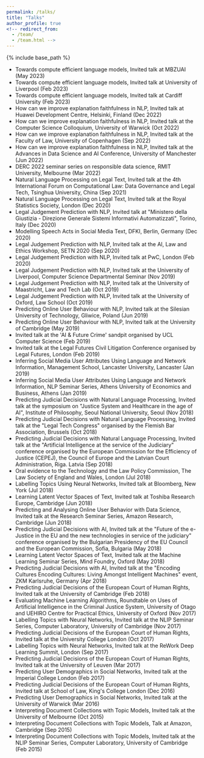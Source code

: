 ```yaml
---
permalink: /talks/
title: "Talks"
author_profile: true
<!-- redirect_from: 
  - /team/
  - /team.html -->
---
```


{% include base_path %}

* Towards compute efficient language models, Invited talk at MBZUAI (May 2023)
* Towards compute efficient language models, Invited talk at University of Liverpool (Feb 2023)
* Towards compute efficient language models, Invited talk at Cardiff University (Feb 2023)
* How can we improve explanation faithfulness in NLP, Invited talk at Huawei Development Centre, Helsinki, Finland (Dec 2022)
* How can we improve explanation faithfulness in NLP, Invited talk at the Computer Science Colloquium, University of Warwick (Oct 2022)
* How can we improve explanation faithfulness in NLP, Invited talk at the Faculty of Law, University of Copenhagen (Sep 2022)
* How can we improve explanation faithfulness in NLP, Invited talk at the Advances in Data Science and AI Conference, University of Manchester (Jun 2022)
* DERC 2022 seminar series on responsible data science, RMIT University, Melbourne (Mar 2022)
* Natural Language Processing on Legal Text, Invited talk at the 4th International Forum on Computational Law: Data Governance and Legal Tech, Tsinghua University, China (Sep 2021)
* Natural Language Processing on Legal Text, Invited talk at the Royal Statistics Society, London (Dec 2020) 
* Legal Judgement Prediction with NLP, Invited talk at "Ministero della Giustizia - Direzione Generale Sistemi Informativi Automatizzati", Torino, Italy (Dec 2020)
* Modelling Speech Acts in Social Media Text, DFKI, Berlin, Germany (Dec 2020)
* Legal Judgement Prediction with NLP, Invited talk at the AI, Law and Ethics Workshop, SETN 2020 (Sep 2020)
* Legal Judgement Prediction with NLP, Invited talk at PwC, London (Feb 2020)
* Legal Judgement Prediction with NLP, Invited talk at the University of Liverpool, Computer Science Departmental Seminar (Nov 2019)
* Legal Judgement Prediction with NLP, Invited talk at the University of Maastricht, Law and Tech Lab (Oct 2019)
* Legal Judgement Prediction with NLP, Invited talk at the University of Oxford, Law School (Oct 2019)
* Predicting Online User Behaviour with NLP, Invited talk at the Silesian University of Technology, Gliwice, Poland (Jun 2019)
* Predicting Online User Behaviour with NLP, Invited talk at the University of Cambridge (May 2019)
* Invited talk at the &#39;AI &amp; Future Crime&#39; sandpit organised by UCL Computer Science (Feb 2019)
* Invited talk at the Legal Futures Civil Litigation Conference organised by Legal Futures, London (Feb 2019)
* Inferring Social Media User Attributes Using Language and Network Information, Management School, Lancaster University, Lancaster (Jan 2019)
* Inferring Social Media User Attributes Using Language and Network Information, NLP Seminar Series, Athens University of Economics and Business, Athens (Jan 2019)
* Predicting Judicial Decisions with Natural Language Processing, Invited talk at the symposium on &quot;Justice System and Healthcare in the age of AI&quot;, Institute of Philosophy, Seoul National University, Seoul (Nov 2018)
* Predicting Judicial Decisions with Natural Language Processing, Invited talk at the &quot;Legal Tech Congress&quot; organised by the Flemish Bar Association, Brussels (Oct 2018)
* Predicting Judicial Decisions with Natural Language Processing, Invited talk at the &quot;Artificial Intelligence at the service of the Judiciary&quot; conference organised by the European Commission for the Efficiency of Justice (CEPEJ), the Council of Europe and the Latvian Court Administration, Riga. Latvia (Sep 2018)
* Oral evidence to the Technology and the Law Policy Commission, The Law Society of England and Wales, London (Jul 2018)
* Labelling Topics Using Neural Networks, Invited talk at Bloomberg, New York (Jul 2018)
* Learning Latent Vector Spaces of Text, Invited talk at Toshiba Research Europe, Cambridge (Jun 2018)
* Predicting and Analysing Online User Behavior with Data Science, Invited talk at the Research Seminar Series, Amazon Research, Cambridge (Jun 2018)
* Predicting Judicial Decisions with AI, Invited talk at the &quot;Future of the e-Justice in the EU and the new technologies in service of the judiciary&quot; conference organised by the Bulgarian Presidency of the EU Council and the European Commission, Sofia, Bulgaria (May 2018)
* Learning Latent Vector Spaces of Text, Invited talk at the Machine Learning Seminar Series, Mind Foundry, Oxford (May 2018)
* Predicting Judicial Decisions with AI, Invited talk at the &quot;Encoding Cultures Encoding Cultures: Living Amongst Intelligent Machines&quot; event, ZKM Karlsruhe, Germany (Apr 2018)
* Predicting Judicial Decisions of the European Court of Human Rights, Invited talk at the University of Cambridge (Feb 2018)
* Evaluating Machine Learning Algorithms,&nbsp;Roundtable on Uses of Artificial Intelligence in the Criminal Justice System, University of Otago and UEHIRO Centre for Practical Ethics, University of Oxford (Nov 2017)
* Labelling Topics with Neural Networks,&nbsp;Invited talk at the NLIP Seminar Series, Computer Laboratory, University of Cambridge (Nov&nbsp;2017)
* Predicting Judicial Decisions of the European Court of Human Rights, Invited talk at the University College London&nbsp;(Oct&nbsp;2017)
* Labelling Topics with Neural Networks,&nbsp;Invited talk at the ReWork Deep Learning Summit, London (Sep 2017)
* Predicting Judicial Decisions of the European Court of Human Rights, Invited talk at the University of Leuven (Mar 2017)
* Predicting User Demographics in Social Networks, Invited talk at the Imperial&nbsp;College London&nbsp;(Feb&nbsp;2017)
* Predicting Judicial Decisions of the European Court of Human Rights, Invited talk at&nbsp;School of Law,&nbsp;King&#39;s College London (Dec 2016)
* Predicting User Demographics in Social Networks, Invited talk at the University of Warwick (Mar 2016)
* Interpreting Document Collections with Topic Models, Invited talk at the University of Melbourne (Oct 2015)
* Interpreting Document Collections with Topic Models, Talk at Amazon, Cambridge&nbsp;(Sep&nbsp;2015)
* Interpreting Document Collections with Topic Models, Invited talk at the NLIP Seminar Series, Computer Laboratory, University of Cambridge (Feb 2015)
